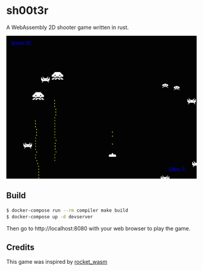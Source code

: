 # sh00t3r

A WebAssembly 2D shooter game written in rust.

![screenshot](/doc/screenshot.png)

## Build

```bash
$ docker-compose run --rm compiler make build
$ docker-compose up -d devserver
```

Then go to http://localhost:8080 with your web browser to play the game.

## Credits

This game was inspired by [rocket_wasm](https://github.com/aochagavia/rocket_wasm)
